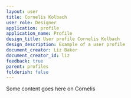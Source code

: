 ```yaml
---
layout: user
title: Cornelis Kolbach
user_role: Designer
application: profile
application_name: Profile
design_title: User profile Cornelis Kolbach
design_description: Example of a user profile
document_creator: Liz Baker
document_creator_id: liz
feedback: true
parent: profiles
folderish: false
---
```


Some content goes here on Cornelis